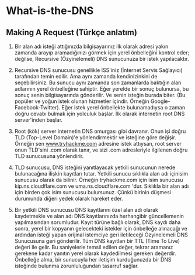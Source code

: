 # What-is-the-DNS
## Making A Request (Türkçe anlatım)
1. Bir alan adı isteği attığınızda bilgisayarınız ilk olarak adresi yakın zamanda arayıp aramadığınızı görmek için yerel önbelleğini kontrol eder; değilse, Recursive (Özyinelemeli) DNS sunucunuza bir istek yapılacaktır.

2. Recursive DNS sunucusu genellikle ISS'iniz (İnternet Servis Sağlayıcı) tarafından temin edilir. Ama aynı zamanda kendinizinkini de seçebilirsiniz. Bu sunucu aynı zamanda son zamanlarda baktığın alan adlarının yerel önbelleğine sahiptir. Eğer yerelde bir sonuç bulunursa, bu sonuç senin bilgisayarında gönderilir. Ve senin isteğin burada biter. (Bu popüler ve yoğun istek olunan hizmetler içindir. Örneğin Google-Facebook-Twitter). Eğer istek yerel önbellekte bulunamadıysa o zaman doğru cevabı bulmak için yolculuk başlar. İlk olarak internetin root DNS server'inden başlar.

3. Root (kök) server internetin DNS omurgası gibi davranır. Onun işi doğru TLD (Top-Level Domain)'e yönlendirmektir ve isteğine göre değişir. Örneğin sen www.tryhackme.com adresine istek attıysan, root server onun TLD'sini .com olarak tanır, ve sizi .com adresleriyle ilgilenen doğru TLD sunucusuna yönlendirir.

4. TLD sunucusu, DNS isteğini yanıtlayacak yetkili sunucunun nerede bulunacağına ilişkin kayıtları tutar. Yetkili sunucu sıklıkla alan adı içinisim sunucusu olarak da bilinir. Örneğin tryhackme.com için isim sunucusu kip.ns.cloudflare.com ve uma.ns.cloudflare.com 'dur. Sıklıkla bir alan adı için birden çok isim sunucusu bulursunuz. Çünkü birinin düşmesi durumunda diğeri yedek olarak hareket eder.

5. Bir yetkili DNS sunucusu DNS kayıtlarını özel alan adı olarak kaydetmekle ve alan adı DNS kayıtlarınızda herhangibir güncellemenin yapılmasından sorumludur. Kayıt türüne bağlı olarak, DNS kaydı daha sonra, yerel bir kopyanın gelecekteki istekler için önbelleğe alınacağı ve ardından isteği yapan orijinal istemciye geri iletileceği Özyinelemeli DNS Sunucusuna geri gönderilir. Tüm DNS kayıtları bir TTL (Time To Live) değeri ile gelir. Bu saniyelerle temsil edilen değer, tekrar aramanız gerekene kadar yanıtın yerel olarak kaydedilmesi gereken değerdir. Önbelleğe alma, bir sunucuyla her iletişim kurduğunuzda bir DNS isteğinde bulunma zorunluluğundan tasarruf sağlar.
